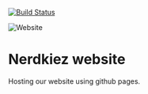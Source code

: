 [![Build Status](https://travis-ci.org/nerdkiez/nerdkiez.github.io.svg?branch=master)](https://travis-ci.org/nerdkiez/nerdkiez.github.io)

![Website](https://img.shields.io/website/https/nerdkiez.org.svg?down_color=lightgray&down_message=offline&up_color=green&up_message=online)

# Nerdkiez website


Hosting our website using github pages.
